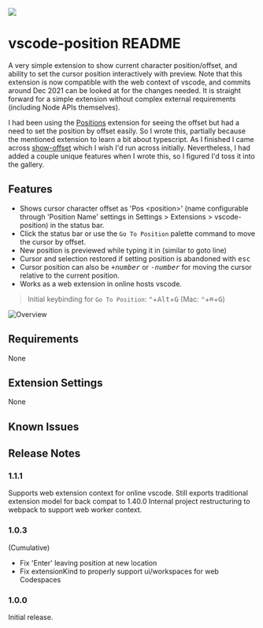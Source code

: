 [![](https://vsmarketplacebadge.apphb.com/version-short/jtr.vscode-position.svg)](https://marketplace.visualstudio.com/items?itemName=jtr.vscode-position)
# vscode-position README

A very simple extension to show current character position/offset, and ability to set the cursor position interactively with preview.  Note that this extension is now compatible with the web context of vscode, and commits around Dec 2021 can be looked at for the changes needed.  It is straight forward for a simple extension without complex external requirements (including Node APIs themselves).

I had been using the [Positions](https://github.com/Silvenga/vscode-positions) extension for seeing the offset but had a need to set the position by offset easily.  So I wrote this, partially because the mentioned extension to learn a bit about typescript.  As I finished I came across [show-offset](https://github.com/ramya-rao-a/show-offset) which I wish I'd run across initially.  Nevertheless, I had added a couple unique features when I wrote this, so I figured I'd toss it into the gallery.

## Features

- Shows cursor character offset as 'Pos \<position>' (name configurable through 'Position Name' settings in Settings > Extensions > vscode-position) in the status bar.
- Click the status bar or use the `Go To Position` palette command to move the cursor by offset.
- New position is previewed while typing it in (similar to goto line)
- Cursor and selection restored if setting position is abandoned with <kbd>esc</kbd>
- Cursor position can also be <kbd>+</kbd><kbd>*number*</kbd> or <kbd>-</kbd><kbd>*number*</kbd> for moving the cursor relative to the current position.
- Works as a web extension in online hosts vscode.

> Initial keybinding for `Go To Position`: <kbd>⌃</kbd>+<kbd>Alt</kbd>+<kbd>G</kbd> (Mac:  <kbd>⌃</kbd>+<kbd>⌘</kbd>+<kbd>G</kbd>)

![Overview](other/PositionAnim.gif)

## Requirements
None
## Extension Settings
None

## Known Issues

## Release Notes

### 1.1.1
Supports web extension context for online vscode.
Still exports traditional extension model for back compat to 1.40.0
Internal project restructuring to webpack to support web worker context.
### 1.0.3
(Cumulative)
- Fix 'Enter' leaving position at new location
- Fix extensionKind to properly support ui/workspaces for web Codespaces

### 1.0.0

Initial release.

